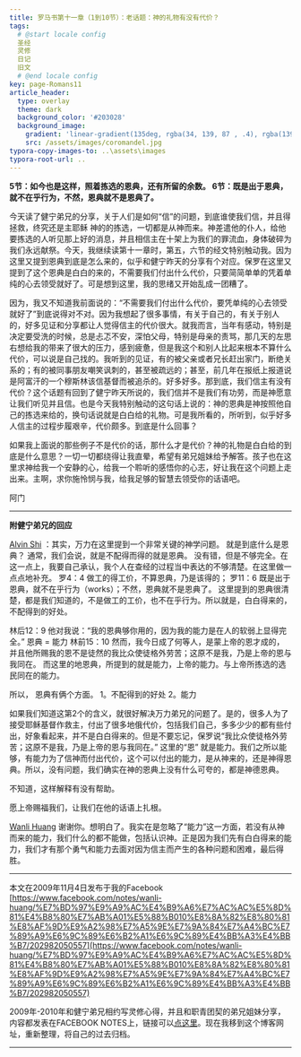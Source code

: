 ```yaml
---
title: 罗马书第十一章（1到10节）：老话题：神的礼物有没有代价？
tags: 
  # @start locale config
  圣经
  灵修
  日记
  旧文
  # @end locale config
key: page-Romans11
article_header:
  type: overlay
  theme: dark
  background_color: '#203028'
  background_image:
    gradient: 'linear-gradient(135deg, rgba(34, 139, 87 , .4), rgba(139, 34, 139, .4))'
    src: /assets/images/coromandel.jpg
typora-copy-images-to: ..\assets\images
typora-root-url: ..
---
```


**5节：如今也是这样，照着拣选的恩典，还有所留的余数。
6节：既是出于恩典，就不在乎行为，不然，恩典就不是恩典了。**

<!--more-->

今天读了健宁弟兄的分享，关于人们是如何“信”的问题，到底谁使我们信，并且得拯救，终究还是主耶稣 神的的拣选，一切都是从神而来。神差遣他的仆人，给他要拣选的人听见那上好的消息，并且相信主在十架上为我们的罪流血，身体破碎为我们永远献祭。今天，我继续读第十一章时，第五，六节的经文特别触动我。因为这里又提到恩典到底是怎么来的，似乎和健宁昨天的分享有个对应。保罗在这里又提到了这个恩典是白白的来的，不需要我们付出什么代价，只要简简单单的凭着单纯的心去领受就好了。可是想到这里，我的思绪又开始乱成一团糟了。

因为，我又不知道我前面说的：“不需要我们付出什么代价，要凭单纯的心去领受就好了”到底说得对不对。因为我想起了很多事情，有关于自己的，有关于别人的，好多见证和分享都让人觉得信主的代价很大。就我而言，当年有感动，特别是决定要受洗的时候，总是忐忑不安，深怕父母，特别是母亲的责骂，那几天的左思右想给我的带来了很大的压力，感到疲惫，但是我这个和别人比起来根本不算什么代价，可以说是自己找的。我听到的见证，有的被父亲或者兄长赶出家门，断绝关系的；有的被同事朋友嘲笑讽刺的，甚至被疏远的；甚至，前几年在报纸上报道说是阿富汗的一个穆斯林该信基督而被追杀的。好多好多。那到底，我们信主有没有代价？这个话题有回到了健宁昨天所说的，我们信并不是我们有功劳，而是神愿意让我们听见并且信。也是今天我特别触动的这句话上说的：神的恩典是神按照他自己的拣选来给的，换句话说就是白白给的礼物。可是我所看的，所听到，似乎好多人信主的过程步履艰辛，代价颇多。到底是什么回事？

如果我上面说的那些例子不是代价的话，那什么才是代价？神的礼物是白白给的到底是什么意思？一切一切都绕得让我直晕，希望有弟兄姐妹给予解答。孩子也在这里求神给我一个安静的心，给我一个聆听的感悟你的心志，好让我在这个问题上走出来。主啊，求你施怜悯与我，给我足够的智慧去领受你的话语吧。

阿门

---

**附健宁弟兄的回应**

[Alvin Shi](https://www.facebook.com/alvintrust?comment_id=Y29tbWVudDoyMDI5ODIwNTA1NTdfMTAxNTEwNTEwNTQ4NTA1NTg%3D) ：其实，万力在这里提到一个非常关键的神学问题。 就是到底什么是恩典？
通常，我们会说，就是不配得而得的就是恩典。 没有错，但是不够完全。在这一点上，我要自己承认，我个人在查经的过程当中表达的不够清楚。在这里做一点点地补充。
罗4：4
做工的得工价，不算恩典，乃是该得的；
罗11：6
既是出于恩典，就不在乎行为（works）；不然，恩典就不是恩典了。
这里提到的恩典很清楚，都是我们知道的，不是做工的工价，也不在乎行为。所以就是，白白得来的，不配得到的好处。

林后12：9
他对我说：“我的恩典够你用的，因为我的能力是在人的软弱上显得完全。”
恩典 = 能力
林前15：10
然而，我今日成了何等人，是蒙上帝的恩才成的，并且他所赐我的恩不是徒然的我比众使徒格外劳苦；这原不是我，乃是上帝的恩与我同在。
而这里的地恩典，所提到的就是能力，上帝的能力。与上帝所拣选的选民同在的能力。

所以， 恩典有俩个方面。
1。不配得到的好处
2。能力

如果我们知道这第2个的含义，就很好解决万力弟兄的问题了。是的，很多人为了接受耶稣基督作救主，付出了很多地俄代价，包括我们自己，多多少少的都有些付出，好象看起来，并不是白白得来的。但是不要忘记，保罗说“我比众使徒格外劳苦；这原不是我，乃是上帝的恩与我同在。” 这里的“恩” 就是能力。我们之所以能够，有能力为了信神而付出代价，这个可以付出的能力，是从神来的，还是神得恩典。所以，没有问题，我们确实在神的恩典上没有什么可夸的，都是神德恩典。

不知道，这样解释有没有帮助。

愿上帝赐福我们，让我们在他的话语上扎根。

[Wanli Huang](https://www.facebook.com/wanli.huang?comment_id=Y29tbWVudDoyMDI5ODIwNTA1NTdfMTAxNTEwNTEzNTY0MzU1NTg%3D) 谢谢你。想明白了。我实在是忽略了“能力”这一方面，若没有从神而来的能力，我们什么的都不能做，包括认识神。正是因为我们先有白白得来的能力，我们才有那个勇气和能力去面对因为信主而产生的各种问题和困难，最后得胜。

---

本文在2009年11月4日发布于我的Facebook [https://www.facebook.com/notes/wanli-huang/%E7%BD%97%E9%A9%AC%E4%B9%A6%E7%AC%AC%E5%8D%81%E4%B8%80%E7%AB%A01%E5%88%B010%E8%8A%82%E8%80%81%E8%AF%9D%E9%A2%98%E7%A5%9E%E7%9A%84%E7%A4%BC%E7%89%A9%E6%9C%89%E6%B2%A1%E6%9C%89%E4%BB%A3%E4%BB%B7/202982050557](https://www.facebook.com/notes/wanli-huang/%E7%BD%97%E9%A9%AC%E4%B9%A6%E7%AC%AC%E5%8D%81%E4%B8%80%E7%AB%A01%E5%88%B010%E8%8A%82%E8%80%81%E8%AF%9D%E9%A2%98%E7%A5%9E%E7%9A%84%E7%A4%BC%E7%89%A9%E6%9C%89%E6%B2%A1%E6%9C%89%E4%BB%A3%E4%BB%B7/202982050557)

2009年-2010年和健宁弟兄相约写灵修心得，并且和职青团契的弟兄姐妹分享，内容都发表在FACEBOOK NOTES上，链接可以[点这里](https://www.facebook.com/wanli.huang/notes)。现在我移到这个博客网址，重新整理，将自己的过去归档。

---





